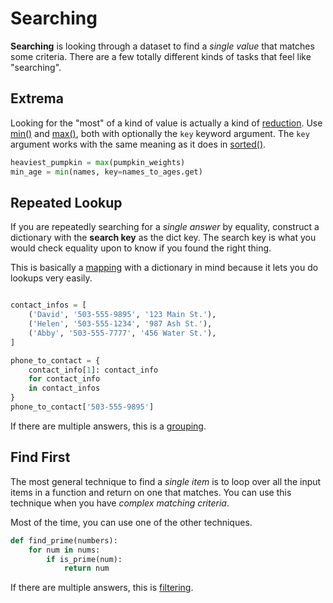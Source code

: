 # Searching

**Searching** is looking through a dataset to find a _single value_ that matches some criteria.
There are a few totally different kinds of tasks that feel like "searching".

## Extrema

Looking for the "most" of a kind of value is actually a kind of [reduction](/notes/reducing.md).
Use [min()](https://docs.python.org/3/library/functions.html#min) and [max()](https://docs.python.org/3/library/functions.html#max), both with optionally the `key` keyword argument.
The `key` argument works with the same meaning as it does in [sorted()](/notes/sorting.md).

```py
heaviest_pumpkin = max(pumpkin_weights)
min_age = min(names, key=names_to_ages.get)
```

## Repeated Lookup

If you are repeatedly searching for a _single answer_ by equality, construct a dictionary with the **search key** as the dict key.
The search key is what you would check equality upon to know if you found the right thing.

This is basically a [mapping](/notes/mapping.md) with a dictionary in mind because it lets you do lookups very easily.

```py

contact_infos = [
    ('David', '503-555-9895', '123 Main St.'),
    ('Helen', '503-555-1234', '987 Ash St.'),
    ('Abby', '503-555-7777', '456 Water St.'),
]

phone_to_contact = {
    contact_info[1]: contact_info
    for contact_info
    in contact_infos
}
phone_to_contact['503-555-9895']
```

If there are multiple answers, this is a [grouping](/notes/grouping.md).

## Find First

The most general technique to find a _single item_ is to loop over all the input items in a function and return on one that matches.
You can use this technique when you have _complex matching criteria_.

Most of the time, you can use one of the other techniques.

```py
def find_prime(numbers):
    for num in nums:
        if is_prime(num):
            return num
```

If there are multiple answers, this is [filtering](/notes/filtering.md).
